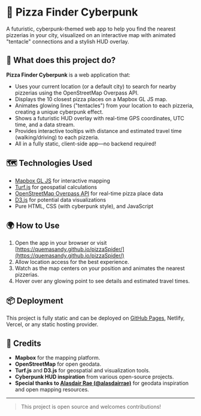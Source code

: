 # 🍕 Pizza Finder Cyberpunk

A futuristic, cyberpunk-themed web app to help you find the nearest pizzerias in your city, visualized on an interactive map with animated "tentacle" connections and a stylish HUD overlay.

## 🚀 What does this project do?

**Pizza Finder Cyberpunk** is a web application that:
- Uses your current location (or a default city) to search for nearby pizzerias using the OpenStreetMap Overpass API.
- Displays the 10 closest pizza places on a Mapbox GL JS map.
- Animates glowing lines ("tentacles") from your location to each pizzeria, creating a unique cyberpunk effect.
- Shows a futuristic HUD overlay with real-time GPS coordinates, UTC time, and a data stream.
- Provides interactive tooltips with distance and estimated travel time (walking/driving) to each pizzeria.
- All in a fully static, client-side app—no backend required!

## 🗺️ Technologies Used

- [Mapbox GL JS](https://docs.mapbox.com/mapbox-gl-js/) for interactive mapping
- [Turf.js](https://turfjs.org/) for geospatial calculations
- [OpenStreetMap Overpass API](https://overpass-api.de/) for real-time pizza place data
- [D3.js](https://d3js.org/) for potential data visualizations
- Pure HTML, CSS (with cyberpunk style), and JavaScript

## 🌍 How to Use

1. Open the app in your browser or visit [https://quemasandy.github.io/pizzaSpider/](https://quemasandy.github.io/pizzaSpider/)
2. Allow location access for the best experience.
3. Watch as the map centers on your position and animates the nearest pizzerias.
4. Hover over any glowing point to see details and estimated travel times.

## 📦 Deployment

This project is fully static and can be deployed on [GitHub Pages](https://pages.github.com/), Netlify, Vercel, or any static hosting provider.

## 🙏 Credits

- **Mapbox** for the mapping platform.
- **OpenStreetMap** for open geodata.
- **Turf.js** and **D3.js** for geospatial and visualization tools.
- **Cyberpunk HUD inspiration** from various open-source projects.
- **Special thanks to [Alasdair Rae (@alasdairrae)](https://github.com/alasdairrae)** for geodata inspiration and open mapping resources.

---

> This project is open source and welcomes contributions!
